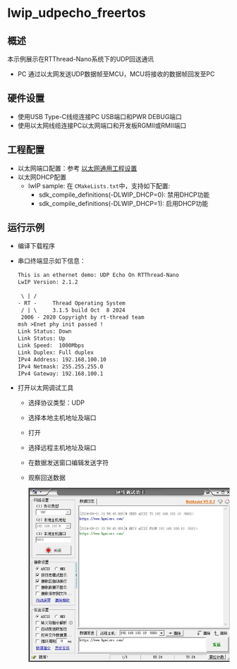 # lwip_udpecho_freertos

## 概述

本示例展示在RTThread-Nano系统下的UDP回送通讯

- PC 通过以太网发送UDP数据帧至MCU，MCU将接收的数据帧回发至PC

## 硬件设置

* 使用USB Type-C线缆连接PC USB端口和PWR DEBUG端口
* 使用以太网线缆连接PC以太网端口和开发板RGMII或RMII端口

## 工程配置

- 以太网端口配置：参考 [以太网通用工程设置](../doc/Ethernet_Common_Project_Settings_zh.md)
- 以太网DHCP配置
  - lwIP sample:  在 `CMakeLists.txt`中，支持如下配置:
    - sdk_compile_definitions(-DLWIP_DHCP=0): 禁用DHCP功能
    - sdk_compile_definitions(-DLWIP_DHCP=1): 启用DHCP功能

## 运行示例

* 编译下载程序
* 串口终端显示如下信息：

  ```console
  This is an ethernet demo: UDP Echo On RTThread-Nano
  LwIP Version: 2.1.2

   \ | /
  - RT -     Thread Operating System
   / | \     3.1.5 build Oct  8 2024
   2006 - 2020 Copyright by rt-thread team
  msh >Enet phy init passed !
  Link Status: Down
  Link Status: Up
  Link Speed:  1000Mbps
  Link Duplex: Full duplex
  IPv4 Address: 192.168.100.10
  IPv4 Netmask: 255.255.255.0
  IPv4 Gateway: 192.168.100.1
  ```
* 打开以太网调试工具

  - 选择协议类型：UDP
  - 选择本地主机地址及端口
  - 打开
  - 选择远程主机地址及端口
  - 在数据发送窗口编辑发送字符
  - 观察回送数据

    ![img](doc/lwip_udpecho_rtthread-nano.png)

